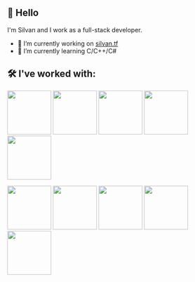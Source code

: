 ## 👋 Hello 
I'm Silvan and I work as a full-stack developer.
- 🔭 I’m currently working on [silvan.tf](https://github.com/silvan12/silvan.tf/)
- 🌱 I’m currently learning C/C++/C#
## 🛠 I've worked with:

[<img height=100 width=100 src="https://cdn.jsdelivr.net/gh/devicons/devicon/icons/python/python-original.svg" />](https://python.org/)
[<img height=100 width=100 src="https://cdn.jsdelivr.net/gh/devicons/devicon/icons/php/php-original.svg" />](https://www.php.net/)
[<img height=100 width=100 src="https://cdn.jsdelivr.net/gh/devicons/devicon/icons/javascript/javascript-original.svg" />](https://developer.mozilla.org/javascript)
[<img height=100 width=100 src="https://cdn.jsdelivr.net/gh/devicons/devicon/icons/html5/html5-original.svg" />](https://developer.mozilla.org/html)
[<img height=100 width=100 src="https://cdn.jsdelivr.net/gh/devicons/devicon/icons/css3/css3-original.svg" />](https://developer.mozilla.org/css)

[<img height=100 width=100 src="https://cdn.jsdelivr.net/gh/devicons/devicon/icons/ubuntu/ubuntu-plain.svg" />](https://ubuntu.com/)
[<img height=100 width=100 src="https://cdn.jsdelivr.net/gh/devicons/devicon/icons/mysql/mysql-original-wordmark.svg" />](https://www.mysql.com/)
[<img height=100 width=100 src="https://cdn.jsdelivr.net/gh/devicons/devicon/icons/docker/docker-original-wordmark.svg" />](https://www.docker.com/)
[<img height=100 width=100 src="https://cdn.jsdelivr.net/gh/devicons/devicon/icons/codeigniter/codeigniter-plain-wordmark.svg" />](https://codeigniter.com/)
[<img height=100 width=100 src="https://upload.wikimedia.org/wikipedia/commons/3/36/Logo.min.svg" />](https://laravel.com/)
